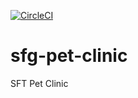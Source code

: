 [![CircleCI](https://circleci.com/gh/BeringSea/sfg-pet-clinic.svg?style=svg)](https://circleci.com/gh/BeringSea/sfg-pet-clinic)

# sfg-pet-clinic
SFT Pet Clinic

